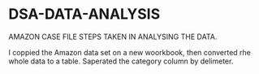 # DSA-DATA-ANALYSIS
AMAZON CASE FILE 
STEPS TAKEN IN ANALYSING THE DATA.

I coppied the Amazon data set on a new woorkbook, then converted rhe whole data to a table. 
Saperated the category column by delimeter.
